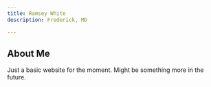 ```yaml
---
title: Ramsey White
description: Frederick, MD

---
```



## About Me

Just a basic website for the moment.  Might be something more in the future.
